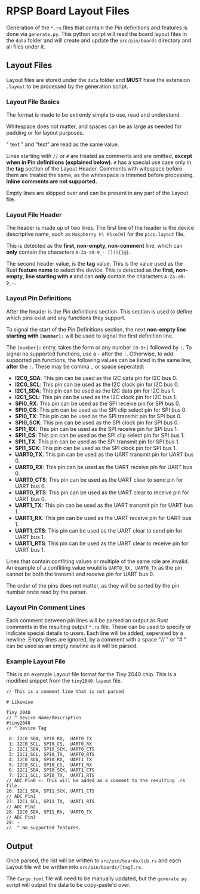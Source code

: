 # RPSP Board Layout Files

Generation of the `*.rs` files that contain the Pin definitions and features is
done via `generate.py`. This python script will read the board layout files in
the `data` folder and will create and update the `src/pin/boards` directory and
all files under it.

## Layout Files

Layout files are stored under the `data` folder and **MUST** have the extension
`.layout` to be processed by the generation script.

### Layout File Basics

The format is made to be extremly simple to use, read and understand.

Whitespace does not matter, and spaces can be as large as needed for padding or
for layout purposes.

"    text " and "text" are read as the same value.

Lines starting with `//` or `#` are treated as comments and are omitted, **except**
**when in Pin definitions (explained below)**. `#` has a special use case only
in the **tag** section of the Layout Header. Comments with witespace before them
are treated the same, as the whitespace is trimmed before processing. **Inline**
**comments are not supported.**

Empty lines are skipped over and can be present in any part of the Layout file.

### Layout File Header

The header is made up of two lines. The first line of the header is the device
descriptive name, such as `Raspberry Pi Pico[W]` for the `pico.layout` file.

This is detected as the **first, non-empty, non-comment** line, which can **only**
contain the characters `A-Za-z0-9_- [](){}@|`.

The second header value, is the **tag** value. This is the value used as the Rust
**feature name** to select the device. This is detected as the **first, non-empty,**
**line starting with `#`** and can **only** contain the characters `A-Za-z0-9_-`.

### Layout Pin Definitions

After the header is the Pin definitions section. This section is used to define
which pins exist and any functions they support.

To signal the start of the Pin Definitions section, the next **non-empty line**
**starting with `[number]:`** will be used to signal the first definition line.

The `[number]:` entry, takes the form or any number `[0-9+]` followed by `:`. To
signal no supported functions, use a `-` after the `:`. Otherwise, to add supported
pin functions, the following values can be listed in the same line, **after** the
`:`. These may be comma `,` or space seperated:

- **I2C0_SDA**: This pin can be used as the I2C data pin for I2C bus 0.
- **I2C0_SCL**: This pin can be used as the I2C clock pin for I2C bus 0.
- **I2C1_SDA**: This pin can be used as the I2C data pin for I2C bus 1.
- **I2C1_SCL**: This pin can be used as the I2C clock pin for I2C bus 1.
- **SPI0_RX**: This pin can be used as the SPI receive pin for SPI bus 0.
- **SPI0_CS**: This pin can be used as the SPI clip select pin for SPI bus 0.
- **SPI0_TX**: This pin can be used as the SPI transmit pin for SPI bus 0.
- **SPI0_SCK**: This pin can be used as the SPI clock pin for SPI bus 0.
- **SPI1_RX**: This pin can be used as the SPI receive pin for SPI bus 1.
- **SPI1_CS**: This pin can be used as the SPI clip select pin for SPI bus 1.
- **SPI1_TX**: This pin can be used as the SPI transmit pin for SPI bus 1.
- **SPI1_SCK**: This pin can be used as the SPI clock pin for SPI bus 1.
- **UART0_TX**: This pin can be used as the UART transmit pin for UART bus 0.
- **UART0_RX**: This pin can be used as the UART receive pin for UART bus 0.
- **UART0_CTS**: This pin can be used as the UART clear to send pin for UART bus 0.
- **UART0_RTS**: This pin can be used as the UART clear to receive pin for UART bus 0.
- **UART1_TX**: This pin can be used as the UART transmit pin for UART bus 1.
- **UART1_RX**: This pin can be used as the UART receive pin for UART bus 1.
- **UART1_CTS**: This pin can be used as the UART clear to send pin for UART bus 1.
- **UART1_RTS**: This pin can be used as the UART clear to receive pin for UART bus 1.

Lines that contain confliting values or multiple of the same role are invalid.
An example of a confliting value would is `UART0_RX, UART0_TX` as the pin cannot
be both the transmit and receive pin for UART bus 0.

The order of the pins does not matter, as they will be sorted by the pin number
once read by the parser.

### Layout Pin Comment Lines

Each comment between pin lines will be parsed an output as Rust comments in the
resulting output `*.rs` file. These can be used to specify or indicate special
details to users. Each line will be added, seperated by a newline. Empty lines
are ignored, by a comment with a space "// " or "# " can be used as an empty
newline as it will be parsed.

### Example Layout File

This is an example Layout file format for the Tiny 2040 chip. This is a modified
snippet from the `tiny2040.layout` file.

```text
// This is a comment line that is not parsed

# Likewise

Tiny 2040
// ^ Device Name/Description
#tiny2040
// ^ Device Tag

 0: I2C0_SDA, SPI0_RX,  UART0_TX
 1: I2C0_SCL, SPI0_CS,  UART0_RX
 2: I2C1_SDA, SPI0_SCK, UART0_CTS
 3: I2C1_SCL, SPI0_TX,  UART0_RTS
 4: I2C0_SDA, SPI0_RX,  UART1_TX
 5: I2C0_SCL, SPI0_CS,  UART1_RX
 6: I2C1_SDA, SPI0_SCK, UART1_CTS
 7: I2C1_SCL, SPI0_TX,  UART1_RTS
// ADC Pin0 <- This will be added as a comment to the resulting .rs file.
26: I2C1_SDA, SPI1_SCK, UART1_CTS
// ADC Pin1
27: I2C1_SCL, SPI1_TX,  UART1_RTS
// ADC Pin2
28: I2C0_SDA, SPI1_RX,  UART0_TX
// ADC Pin3
29: -
//  ^ No supported features.
```

## Output

Once parsed, the list will be written to `src/pin/boards/lib.rs` and each Layout
file will be written into `src/pin/boards/[tag].rs`.

The `Cargo.toml` file will need to be manually updated, but the `generate.py` script
will output the data to be copy-paste'd over.
